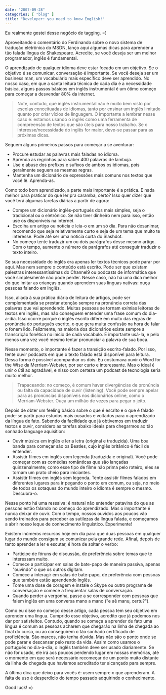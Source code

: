 ```yaml
---
date: "2007-09-28"
categories: [ "blog" ]
title: "Developer: you need to know English!"
---
```

Eu realmente gostei desse negócio de tagging. =)

Aproveitando o comentário do Ferdinando sobre o novo sistema de tradução eletrônica do MSDN, lanço aqui algumas dicas para aprender a tão falada língua de Shakespeare. Acredite, se você deseja ser um melhor programador, inglês é fundamental.

O aprendizado de qualquer idioma deve estar focado em um objetivo. Se o objetivo é se comunicar, conversação é importante. Se você deseja ser um business man, um vocabulário mais específico deve ser aprendido. No nosso caso, em que a santa leitura técnica de cada dia é a necessidade básica, alguns passos básicos em inglês instrumental é um ótimo começo para começar a desvendar 80% da internet.

> Note, contudo, que inglês instrumental não é muito bem visto por escolas conceituadas de idiomas, tanto por ensinar um inglês limitado quanto por criar vícios de linguagem. O importante a lembrar nesse caso é: estamos usando o inglês como uma ferramenta de compreensão de textos que são úteis para nosso trabalho. Se o interesse/necessidade do inglês for maior, deve-se passar para as próximas dicas.

Seguem alguns primeiros passos para começar a se aventurar:

 - Procure estudar as palavras mais faladas no idioma.
 - Aprenda as regrinhas para saber 400 palavras de lambuja.
 - Use e abuse dos prefixos e sufixos de ambos os idiomas, pois geralmente seguem as mesmas regras.
 - Mantenha um dicionário de expressões mais comuns nos textos que você lê. Aprenda-as.

Como todo bom aprendizado, a parte mais importante é a prática. E nada melhor para praticar do que ler pra caramba, certo? Isso quer dizer que você terá algumas tarefas diárias a partir de agora:

 - Compre um dicionário inglês-português dos mais simples, seja o tradicional ou o eletrônico. Se não tiver dinheiro nem para isso, então use os disponíveis na internet.
 - Escolha um artigo ou notícia e leia-o em um só dia. Para não desanimar, recomendo que seja relativamente curto e seja de um tema que muito te interesse. Pode até ser uma notícia curta do Slashdot.
 - No começo tente traduzir um ou dois parágrafos desse mesmo artigo. Com o tempo, aumente o número de parágrafos até conseguir traduzir o texto inteiro.

Se sua necessidade do inglês era apenas ler textos técnicos pode parar por aqui. Mas nem sempre o conteúdo está escrito. Pode ser que existam palestras interessantíssimas do Channel9 ou podcasts de informática que você simplesmente não pode perder. Nesse caso, não há uma dica melhor do que imitar as crianças quando aprendem suas línguas nativas: ouça pessoas falando em inglês.

Isso, aliada à sua prática diária de leitura de artigos, pode ser complementada se prestar atenção sempre na pronúncia correta das palavras que vai aprendendo. Muitas pessoas se tornam exímias leitoras de textos em inglês, mas não conseguem entender uma frase comum do dia-a-dia. Isso ocorre porque o inglês escrito difere em muito das regras de pronúncia do português escrito, o que gera muita confusão na hora de falar o fonem lido. Felizmente, na maioria dos dicionários existe sempre a transcrição fonética no início de cada vocábulo. É importante usá-la, e pelo menos uma vez você mesmo tentar pronunciar a palavra de sua boca.

Nesse momento, o importante é fazer a transição escrito-falado. Por isso, tente ouvir podcasts em que o texto falado está disponível para leitura. Dessa forma é possível acompanhar os dois. Eu costumava ouvir o Word for the Wise da Merriam-Webster, por ser curto e interessante. Mas o ideal é unir o útil ao agradável, e nisso com certeza um podcast de tecnologia seria muito melhor.

> Trapaceando: no começo, é comum haver divergências de pronúncia ou falta da capacidade de ouvir (listening). Você pode sempre apelar para as pronúncias disponíveis nos dicionários online, como o Merriam-Webster. Ouça um milhão de vezes para pegar o jeito.

Depois de obter um feeling básico sobre o que é escrito e o que é falado pode-se partir para estudos mais ousados e voltados para o aprendizado da língua de fato. Sabendo da facilidade que já obtivemos em traduzir textos e ouvir, considero as tarefas abaixo ideais para chegarmos ao tão sonhado language aquisition:
	
 - Ouvir música em inglês e ler a letra (original e traduzida). Uma boa banda para começar são os Beatles, cujo inglês britânico é fácil de entender.
 - Assistir filmes em inglês com legenda (traduzida e original). Você pode começar com as comédias românticas que são lançadas quinzenalmente; como esse tipo de filme não prima pelo roteiro, eles se tornam um prato cheio para iniciantes.
 - Assistir filmes em inglês sem legenda. Tente assistir filmes falados em diferentes lugares para ir pegando o ponto em comum, ou seja, no meio de todos os sotaques do mundo inteiro o idioma é sempre o mesmo. Descubra-o.

Nesse ponto há uma ressalva: é natural não entender patavina do que as pessoas estão falando no começo do aprendizado. Mas o importante é nunca deixar de ouvir. Com o tempo, nossos ouvidos aos poucos vão sendo treinados para perceber as sutilezas da língua falada, e começamos a abrir nosso leque de conhecimento linguístico. Experimente!

Existem inúmeros recursos hoje em dia para que duas pessoas em qualquer lugar do mundo consigam se comunicar pela grande rede. Afinal, depois de tanto aprender a ler e escutar, é hora de soltar o verbo:

 - Participe de fóruns de discussão, de preferência sobre temas que te interessam muito.
 - Comece a participar em salas de bate-papo de maneira passiva, apenas "ouvindo" o que os outros digitam.
 - Comece a interagir em salas de bate-papo, de preferência com pessoas que também estão aprendendo inglês.
 - Tome uma dose de coragem e instale o Skype ou outro programa de conversação e comece a freqüentar salas de conversação.
 - Quando perder a vergonha, passe a se corresponder com pessoas que falem inglês em uma conversa mano a mano ("e aê manu, certu?").

Como eu disse no começo desse artigo, cada pessoa tem seu objetivo em aprender uma língua. Cumprido esse objetivo, acredito que já podemos nos dar por satisfeitos. Contudo, quando se começa a aprender de fato uma língua é comum as pessoas acharem que chegarão na linha de chegada ao final do curso, ou ao conseguirem o tão sonhado certificado de proficiência. São marcos, não tenha dúvida. Mas não são o ponto onde se pode parar e descansar pelo resto da vida. Assim como usamos o português no dia-a-dia, o inglês também deve ser usado diariamente. Se não for usado, ele irá aos poucos perdendo lugar em nossas memórias, até o momento em que será necessário recomeçar de um ponto muito distante da linha de chegada que haviamos acreditado ter alcançado para sempre.

A última dica que deixo para vocês é: usem sempre o que aprenderam. A falta de uso é desperdício do tempo passado adquirindo o conhecimento.

Good luck! =)
